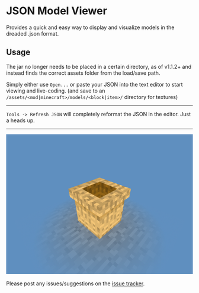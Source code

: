 # JSON Model Viewer

Provides a quick and easy way to display and visualize models in the dreaded .json format.

## Usage

The jar no longer needs to be placed in a certain directory, as of v1.1.2+ and instead finds the correct assets folder from the load/save path.

Simply either use `Open...` or paste your JSON into the text editor to start viewing and live-coding. (and save to an `/assets/<mod|minecraft>/models/<block|item>/` directory for textures)

***

`Tools -> Refresh JSON` will completely reformat the JSON in the editor. Just a heads up.

***

![v1.0.0 screenshot](img/example_sack.png)

Please post any issues/suggestions on the [issue tracker](issues).
